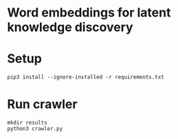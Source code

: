 # Word embeddings for latent knowledge discovery

# Setup
```
pip3 install --ignore-installed -r requirements.txt
```

# Run crawler
```
mkdir results
python3 crawler.py
```


